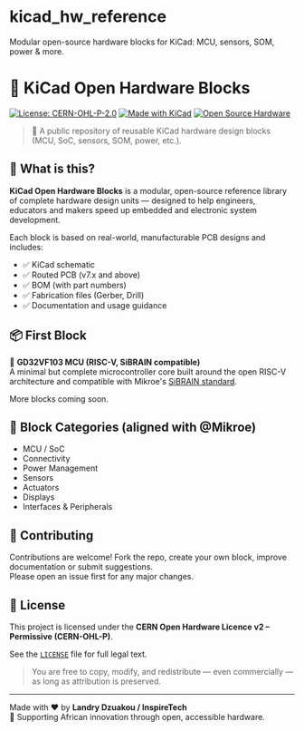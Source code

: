 # kicad_hw_reference
Modular open-source hardware blocks for KiCad: MCU, sensors, SOM, power &amp; more.

# 🔧 KiCad Open Hardware Blocks

[![License: CERN-OHL-P-2.0](https://img.shields.io/badge/License-CERN--OHL--P--2.0-blue)](https://ohwr.org/cernohl)
[![Made with KiCad](https://img.shields.io/badge/Made%20with-KiCad-ffb400?logo=kicad)](https://kicad.org/)
[![Open Source Hardware](https://img.shields.io/badge/Open--Source--Hardware-%E2%9D%A4-red)](https://www.oshwa.org/)

> 📁 A public repository of reusable KiCad hardware design blocks (MCU, SoC, sensors, SOM, power, etc.).

## 🚀 What is this?

**KiCad Open Hardware Blocks** is a modular, open-source reference library of complete hardware design units — designed to help engineers, educators and makers speed up embedded and electronic system development.

Each block is based on real-world, manufacturable PCB designs and includes:

- ✅ KiCad schematic  
- ✅ Routed PCB (v7.x and above)  
- ✅ BOM (with part numbers)  
- ✅ Fabrication files (Gerber, Drill)  
- ✅ Documentation and usage guidance

## 📦 First Block

🔹 **GD32VF103 MCU (RISC-V, SiBRAIN compatible)**  
A minimal but complete microcontroller core built around the open RISC-V architecture and compatible with Mikroe's [SiBRAIN standard](https://www.mikroe.com/sibrain).

More blocks coming soon.

## 🧱 Block Categories (aligned with @Mikroe)

- MCU / SoC  
- Connectivity  
- Power Management  
- Sensors  
- Actuators  
- Displays  
- Interfaces & Peripherals

## 🤝 Contributing

Contributions are welcome! Fork the repo, create your own block, improve documentation or submit suggestions.  
Please open an issue first for any major changes.

## 📜 License

This project is licensed under the **CERN Open Hardware Licence v2 – Permissive (CERN-OHL-P)**.

See the [`LICENSE`](./LICENSE) file for full legal text.

> You are free to copy, modify, and redistribute — even commercially — as long as attribution is preserved.

---

Made with ❤️ by **Landry Dzuakou / InspireTech**  
📍 Supporting African innovation through open, accessible hardware.
